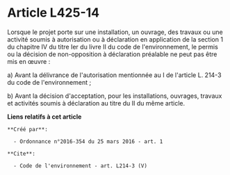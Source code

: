 # Article L425-14

Lorsque le projet porte sur une installation, un ouvrage, des travaux ou une activité soumis à autorisation ou à déclaration
en application de la section 1 du chapitre IV du titre Ier du livre II du code de l'environnement, le permis ou la décision
de non-opposition à déclaration préalable ne peut pas être mis en œuvre : 

a) Avant la délivrance de l'autorisation mentionnée au I de l'article L. 214-3 du code de l'environnement ; 

b) Avant la décision d'acceptation, pour les installations, ouvrages, travaux et activités soumis à déclaration au titre du
II du même article.

**Liens relatifs à cet article**

	**Créé par**:

	  - Ordonnance n°2016-354 du 25 mars 2016 - art. 1

	**Cite**:

	  - Code de l'environnement - art. L214-3 (V)
